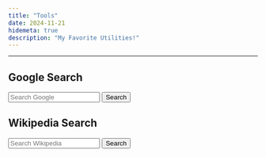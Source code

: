 ```yaml
---
title: "Tools"
date: 2024-11-21
hidemeta: true
description: "My Favorite Utilities!"
---
```


--- 

## Google Search

<form action="https://www.google.com/search" method="get" target="_blank">
  <input type="text" name="q" placeholder="Search Google">
  <button type="submit">Search</button>
</form>

## Wikipedia Search

<form action="https://en.wikipedia.org/w/index.php" method="get" target="_blank">
  <input type="text" name="search" placeholder="Search Wikipedia">
  <button type="submit">Search</button>
</form>